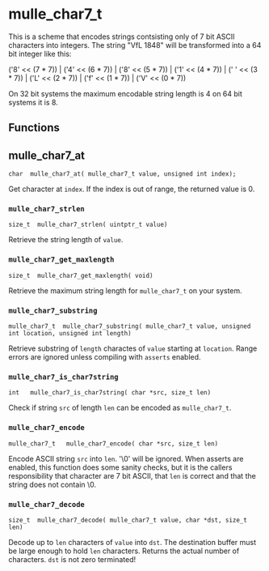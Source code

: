 # mulle_char7_t

This is a scheme that encodes strings contsisting only of 7 bit ASCII
characters into integers. The string "VfL 1848" will be transformed into a
64 bit integer like this:

   ('8' << (7 * 7)) |
   ('4' << (6 * 7)) |
   ('8' << (5 * 7)) |
   ('1' << (4 * 7)) |
   (' ' << (3 * 7)) |
   ('L' << (2 * 7)) |
   ('f' << (1 * 7)) |
   ('V' << (0 * 7))

On 32 bit systems the maximum encodable string length is 4 on 64 bit systems
it is 8.


## Functions

## mulle_char7_at

```
char  mulle_char7_at( mulle_char7_t value, unsigned int index);
```

Get character at `index`. If the index is out of range, the returned value is
0.


### `mulle_char7_strlen`

```
size_t  mulle_char7_strlen( uintptr_t value)
```

Retrieve the string length of `value`.


### `mulle_char7_get_maxlength`

```
size_t  mulle_char7_get_maxlength( void)
```

Retrieve the maximum string length for `mulle_char7_t` on your system.


### `mulle_char7_substring`

```
mulle_char7_t  mulle_char7_substring( mulle_char7_t value, unsigned int location, unsigned int length)
```

Retrieve substring of `length` charactes of `value` starting at `location`.
Range errors are ignored unless compiling with `asserts` enabled.


### `mulle_char7_is_char7string`

```
int   mulle_char7_is_char7string( char *src, size_t len)
```

Check if string `src` of length `len` can be encoded as `mulle_char7_t`.


### `mulle_char7_encode`

```
mulle_char7_t   mulle_char7_encode( char *src, size_t len)
```

Encode ASCII string `src` into `len`. '\0' will
be ignored. When asserts are enabled, this function does some sanity checks,
but it is the callers responsibility that character are 7 bit ASCII, that `len`
is correct and that the string does not contain \0.


### `mulle_char7_decode`

```
size_t  mulle_char7_decode( mulle_char7_t value, char *dst, size_t len)
```

Decode up to `len` characters of `value` into `dst`. The destination buffer must
be large enough to hold `len` characters. Returns the actual number of
characters. `dst` is not zero terminated!
